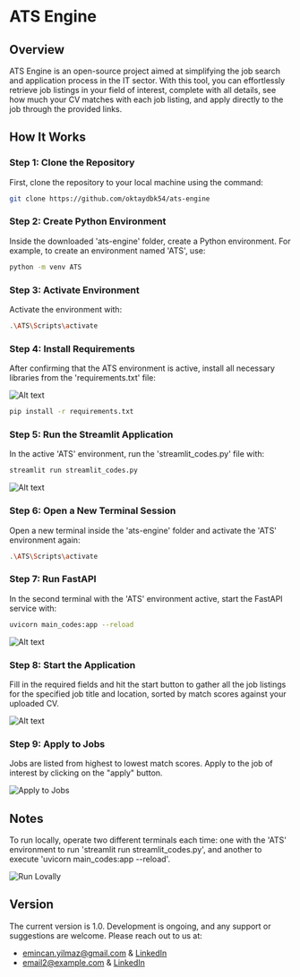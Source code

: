 # ATS Engine

## Overview

ATS Engine is an open-source project aimed at simplifying the job search and application process in the IT sector. With this tool, you can effortlessly retrieve job listings in your field of interest, complete with all details, see how much your CV matches with each job listing, and apply directly to the job through the provided links.

## How It Works

### Step 1: Clone the Repository

First, clone the repository to your local machine using the command:

```bash
git clone https://github.com/oktaydbk54/ats-engine
```

### Step 2: Create Python Environment

Inside the downloaded 'ats-engine' folder, create a Python environment. For example, to create an environment named 'ATS', use:

```bash
python -m venv ATS
```

### Step 3: Activate Environment

Activate the environment with:

```bash
.\ATS\Scripts\activate
```

### Step 4: Install Requirements

After confirming that the ATS environment is active, install all necessary libraries from the 'requirements.txt' file:

![Alt text](https://drive.google.com/uc?export=view&id=1yks7ublHRFKaZR9fUWCOnu21WnEZAx2q "Görsel Başlığı")

```bash
pip install -r requirements.txt
```

### Step 5: Run the Streamlit Application

In the active 'ATS' environment, run the 'streamlit_codes.py' file with:

```bash
streamlit run streamlit_codes.py
```

![Alt text](https://drive.google.com/uc?export=view&id=1yj9qse5YwvdaGt1FVVxr-nNQo0k9qY5j "Görsel Başlığı")

### Step 6: Open a New Terminal Session

Open a new terminal inside the 'ats-engine' folder and activate the 'ATS' environment again:

```bash
.\ATS\Scripts\activate
```

### Step 7: Run FastAPI

In the second terminal with the 'ATS' environment active, start the FastAPI service with:

```bash
uvicorn main_codes:app --reload
```

![Alt text](https://drive.google.com/uc?export=view&id=1ymOAh-96LJjlP8YD7Uyb-sOB_XnzfYkd "Görsel Başlığı")

### Step 8: Start the Application

Fill in the required fields and hit the start button to gather all the job listings for the specified job title and location, sorted by match scores against your uploaded CV.

![Alt text](https://drive.google.com/uc?export=view&id=1yqBx2-Nwrx9c3jk2eExkjsOs60BccXDV "Görsel Başlığı")

### Step 9: Apply to Jobs

Jobs are listed from highest to lowest match scores. Apply to the job of interest by clicking on the "apply" button.

![Apply to Jobs](https://drive.google.com/uc?export=view&id=1z0gmjIzLBtQ8o9USWYEHlQJrGdTNvg0o "Apply to Jobs")

## Notes
To run locally, operate two different terminals each time: one with the 'ATS' environment to run 'streamlit run streamlit_codes.py', and another to execute 'uvicorn main_codes:app --reload'.

![Run Lovally](https://drive.google.com/uc?export=view&id=1z2B5jDgKVsx5mTMBBd2TROH-u6IaoXXi "Run Locally")

## Version

The current version is 1.0. Development is ongoing, and any support or suggestions are welcome. Please reach out to us at:

* emincan.yilmaz@gmail.com & [LinkedIn](https://www.linkedin.com/in/emincan-yilmaz/)
* email2@example.com & [LinkedIn](https://www.linkedin.com/in/boran-oktay-dabak/)
